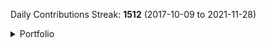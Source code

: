 Daily Contributions Streak: **1512** (2017-10-09 to 2021-11-28)

<details><summary>Portfolio</summary>

This is a list of some of the repos that I've done. Note that this isn't every repo, only some of the particularly relevant ones.

**Gamedev**: [Beowolf Engine](https://github.com/JarateKing/Beowolf-Engine), [0ngine](https://github.com/JarateKing/0ngine), [GDD Template](https://github.com/JarateKing/gdd-template), [Gamejam Entry](https://github.com/JarateKing/UPEISMCSS-GameJam-2020)

**Libraries**: [Fluassert](https://github.com/JarateKing/fluassert), [inline_tests](https://github.com/JarateKing/inline_tests), [Polymorph Lib](https://github.com/JarateKing/polymorph-lib), [stublib](https://github.com/JarateKing/stublib)

**Game Modding**: [CleanTF2plus](https://github.com/JarateKing/CleanTF2plus), [TF2 Hud Reference](https://github.com/JarateKing/TF2-Hud-Reference), [BaseHud](https://github.com/JarateKing/BaseHud), [jarconfig](https://github.com/JarateKing/jarconfig), [jarconfig-csgo](https://github.com/JarateKing/jarconfig-csgo), [jarconfig-underlords](https://github.com/JarateKing/jarconfig-underlords), [jahud](https://github.com/JarateKing/jahud-tf2), [jxhud](https://github.com/JarateKing/jx-hud)

**Competitive Programming**: [Textbook](https://github.com/JarateKing/Competitive-Programming-Textbook), [Code Snippets](https://github.com/UPEISMCSCCC/Code), [Kattis Grind Setup](https://github.com/JarateKing/Kattis-Grind-Setup)

**Misc**: [Powershell Rainmeter](https://github.com/JarateKing/Powershell-Rainmeter), [Microbenchmarking Setup](https://github.com/JarateKing/microbenchmarking-setup), [Github Markdown Snippets](https://github.com/JarateKing/Github-Markdown-Snippets), [clDice](https://github.com/JarateKing/clDice), [Improved Github Commitgraph](https://github.com/JarateKing/Github-Commit-Graphs-Improved), [ForceTimerResolution](https://github.com/JarateKing/ForceTimerResolution)

</details>

